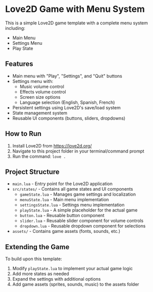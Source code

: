 # Love2D Game with Menu System

This is a simple Love2D game template with a complete menu system including:
- Main Menu
- Settings Menu
- Play State

## Features

- Main menu with "Play", "Settings", and "Quit" buttons
- Settings menu with:
  - Music volume control
  - Effects volume control
  - Screen size options
  - Language selection (English, Spanish, French)
- Persistent settings using Love2D's save/load system
- State management system
- Reusable UI components (buttons, sliders, dropdowns)

## How to Run

1. Install Love2D from https://love2d.org/
2. Navigate to this project folder in your terminal/command prompt
3. Run the command: `love .`

## Project Structure

- `main.lua` - Entry point for the Love2D application
- `src/states/` - Contains all game states and UI components
  - `gameState.lua` - Manages game settings and localization
  - `menuState.lua` - Main menu implementation
  - `settingsState.lua` - Settings menu implementation
  - `playState.lua` - A simple placeholder for the actual game
  - `button.lua` - Reusable button component
  - `slider.lua` - Reusable slider component for volume controls
  - `dropdown.lua` - Reusable dropdown component for selections
- `assets/` - Contains game assets (fonts, sounds, etc.)

## Extending the Game

To build upon this template:
1. Modify `playState.lua` to implement your actual game logic
2. Add more states as needed
3. Expand the settings with additional options
4. Add game assets (sprites, sounds, music) to the assets folder
